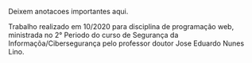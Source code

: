 Deixem anotacoes importantes aqui.

Trabalho realizado em 10/2020 para disciplina de programação web, ministrada no 2° Periodo do curso de Segurança da Informaçõa/Cibersegurança pelo professor doutor Jose Eduardo Nunes Lino.
 
